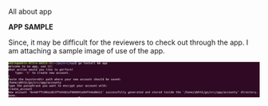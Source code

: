 All about app

**APP SAMPLE**

Since, it may be difficult for the reviewers to check out through the app. I am attaching a sample image of use of the app.

![Example](https://github.com/Abhik1998/Gotoken/blob/master/eth_project/app/WhatsApp%20Image%202019-05-03%20at%2021.24.18.jpeg)
